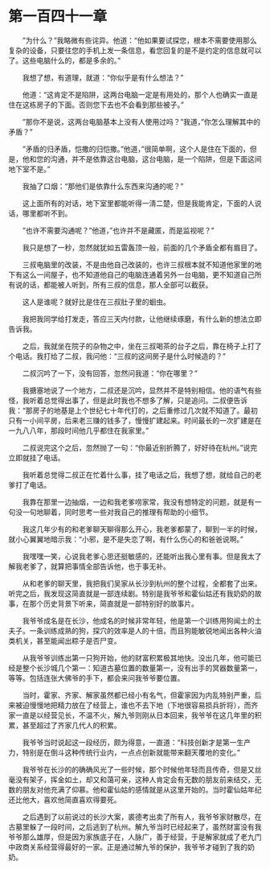 # 第一百四十一章


　　”为什么？”我略微有些诧异。他道：“他如果要试探您，根本不需要使用那么复杂的设备，只要往您的手机上发一条信息，看您回复的是不是约定的信息就可以了。这些电脑什么的，都是多余的。”

　　我想了想，有道理，就道：“你似乎是有什么想法？”

　　他道：“这肯定不是陷阱，这两台电脑一定是有用处的，那个人也确实一直是住在这栋房子的下面。否则您下去也不会看到那些被子。”

　　”那你不是说，这两台电脑基本上没有人使用过吗？”我道，”你怎么理解其中的矛盾？”

　　”矛盾的归矛盾，恺撒的归恺撒。”他道，”很简单啊，这个人是住在下面的，但是，他和您的沟通，并不是依靠这台电脑，这台电脑，是一个陷阱，但是下面这间地下室不是。”

　　我抽了口烟：“那他们是依靠什么东西来沟通的呢？”

　　这上面所有的对话，地下室里都能听得一淸二楚，但是我能肯定，下面的人说话，哪里都听不到。

　　”也许不需要沟通呢？”他道，”也许并不是藏匿，而是监视呢？”

　　我只是想了一秒，忽然就犹如五雷轰顶一般，前面的几个矛盾全都有眉目了。

　　三叔电脑里的改装，不是由他自己改装的，也许三叔根本就不知道他家里的地下有这么一间屋子，也不知道他自己的电脑连通着另外一台电脑，更不知道自己所有说的话，都能被人听到，所有三叔的信息，那人全部可以截获。

　　这人是谁呢？就好比是住在三叔肚子里的蛔虫。

　　我把我同学给打发走，答应三天内付款，让他继续琢磨，有什么新的想法立即告诉我。

　　之后，我就坐在院子的杂物之中，坐在三叔喝茶的台子之后，靠在椅子上打了个电话。我打给了二叔，我问他：“三叔的这间房子是什么时候造的？”

　　二叔沉吟了一下，没有回答，忽然问我道：“你在哪里？”

　　我搪塞地说了一个地方，二叔还是沉吟，显然并不是特别相信。他的语气有些怪，我听着总觉得出事了，但是此时我也不想多了解，只是追问。二叔便告诉我：“那房子的地基是上个世纪七十年代打的，之后重修过几次就不知道了。最初只有一小间平房，后来老三赚的钱多了，慢慢扩建起来。时间最长的一次扩建是在一九八八年，那段时间他几乎都住在我家里。”

　　二叔说完这个之后，忽然抛了一句：“你最近别折腾了，好好待在杭州。”说完立即就挂了电话。

　　我听着总觉得二叔正在忙着什么事，挂了电话之后，我想了想，就给自己的老爹打了电话。

　　我靠在那里一边抽烟，一边和我老爹唠家常，我没有想特定的问题，就是有一句没一句地聊着，同时思考一些对我自己的推理有帮助的小细节。

　　我这几年少有的和老爹聊天聊得那么开心，我老爹都蒙了，聊到一半的时候，就小心翼翼地暗示我：“小邪，是不是失恋了啊，有什么伤心的和爸爸说啊。”

　　我嘿嘿一笑，心说我老爹心思还挺敏感的，还能听出我心里有事。但是我太了解我老爹了，就算把事情全部告诉他，也于事无补。

　　从和老爹的聊天里，我把我们吴家从长沙到杭州的整个过程，全都套了出来。听完之后，我发现这简直就是一部连续剧。特别是我爷爷和霍仙姑还有我奶奶的故事，在那个历史背景下听来，简直就是一部特别好的故事片。

　　我爷爷成名是在长沙，他成名的时候非常年轻，他是第一个训练用狗闻土的土夫子。一条训练成熟的狗，探穴的效率是人的十倍，而且狗能敏锐地闻出各种火油类机关，甚至能闻出粽子是否尸变。

　　从我爷爷训练出第一只狗开始，他的财富积累极其地快。没出几年，他可能已经是整个长沙城几个第一：知道古墓位置的数量第一，没有出手的冥器数量第一，等等。包括连张大佛爷的手下，都会来问我爷爷要位置。

　　当时，霍家、齐家、解家虽然都已经小有名气，但霍家因为内乱特别严重，后来被迫慢慢地把精力放在了经营上，谁也不去下地（下地很容易损兵折将），而齐家一直是以经营见长，不温不火，解九爷则刚从日本回来，我爷爷在这几年里的积累，甚至超过了齐家几代人的积累。

　　我爷爷当时说起这一段经历，颇为得意，一直道：“科技创新才是第一生产力，特别是在倒斗这种传统行业内，一点点创新就能带来翻天覆地的变化。”

　　我爷爷在长沙的的确确风光了一些时候，那个时候他年轻而且传奇，但是又丝毫没有架子，挥金如土，却又和蔼可亲，这种人肯定会有无数的朋友前来结交，无数的朋友对他充满了仰慕。他和霍仙姑的感情就是从这里开始的。当时霍仙姑年纪还比他大，喜欢他简直喜欢得要死。

　　之后遇到了以前说过的长沙大案，裘德考出卖了所有人，我爷爷家财散尽，在古墓里躲了一段时间，之后逃到了杭州。解九爷当时已经起来了，虽然财富没有我爷爷那么雄厚，但是因为家族底子在，人脉广，善于经营，于是解家就成了老九门中政商关系经营得最好的一家。正是通过解九爷的保护，我爷爷才碰到了我的奶奶。

